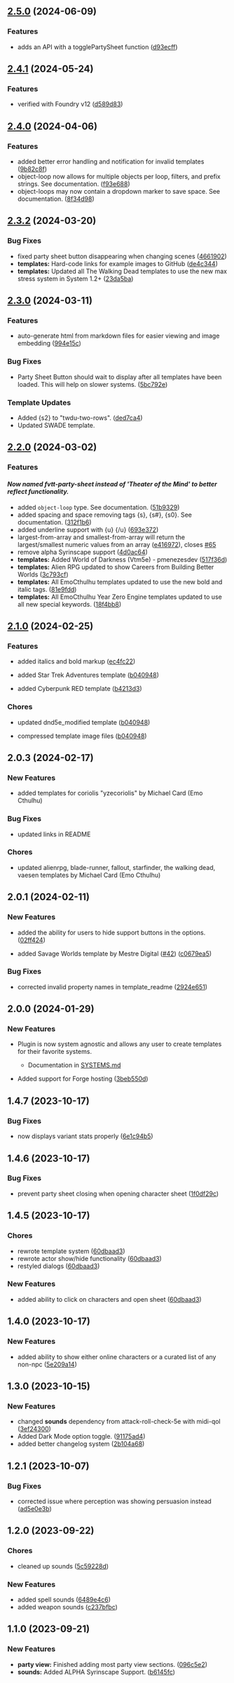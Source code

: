 
## [2.5.0](https://github.com/EddieDover/fvtt-party-sheet/compare/v2.4.1...v2.5.0) (2024-06-09)


### Features

* adds an API with a togglePartySheet function ([d93ecff](https://github.com/EddieDover/fvtt-party-sheet/commit/d93ecffa857f76917e4784bfe367dbee321642ce))

## [2.4.1](https://github.com/EddieDover/fvtt-party-sheet/compare/v2.4.0...v2.4.1) (2024-05-24)


### Features

* verified with Foundry v12 ([d589d83](https://github.com/EddieDover/fvtt-party-sheet/commit/d589d837cdc35e5db80c57cdb4d02cc3eaaed9ca))

## [2.4.0](https://github.com/EddieDover/fvtt-party-sheet/compare/v2.3.2...v2.4.0) (2024-04-06)


### Features

* added better error handling and notification for invalid templates ([9b82c8f](https://github.com/EddieDover/fvtt-party-sheet/commit/9b82c8f48b0f317ff3a186498a9d32291fc328ed))
* object-loop now allows for multiple objects per loop, filters, and prefix strings. See documentation. ([f93e688](https://github.com/EddieDover/fvtt-party-sheet/commit/f93e68840f8d6735874300c3ae29bf6e7367ecb0))
* object-loops may now contain a dropdown marker to save space. See documentation. ([8f34d98](https://github.com/EddieDover/fvtt-party-sheet/commit/8f34d981953d4d3b99e71b804db62d789b487c89))

## [2.3.2](https://github.com/EddieDover/fvtt-party-sheet/compare/v2.3.1...v2.3.2) (2024-03-20)


### Bug Fixes

* fixed party sheet button disappearing when changing scenes ([4661902](https://github.com/EddieDover/fvtt-party-sheet/commit/4661902c3630a141a64ff7b8f00195087832c3e9))
* **templates:** Hard-code links for example images to GitHub ([de4c344](https://github.com/EddieDover/fvtt-party-sheet/commit/de4c3445624b6d2a30d08e8dbff71927110ae3ce))
* **templates:** Updated all The Walking Dead templates to use the new max stress system in System 1.2+ ([23da5ba](https://github.com/EddieDover/fvtt-party-sheet/commit/23da5ba24a2f9b4262b7b027d63e75d27bbce0ad))

## [2.3.0](https://github.com/EddieDover/fvtt-party-sheet/compare/v2.2.0...v2.3.0) (2024-03-11)


### Features

* auto-generate html from markdown files for easier viewing and image embedding ([994e15c](https://github.com/EddieDover/fvtt-party-sheet/commit/994e15c4dfd872b439aea12b3d1da9b8d7cd2322))


### Bug Fixes

* Party Sheet Button should wait to display after all templates have been loaded. This will help on slower systems. ([5bc792e](https://github.com/EddieDover/fvtt-party-sheet/commit/5bc792ec08f929b8418efe8c2a48a27f3577ee12))

### Template Updates

* Added {s2} to "twdu-two-rows". ([ded7ca4](https://github.com/EddieDover/fvtt-party-sheet/commit/ded7ca4d04fa4422c3c7690f23b651e16aff1faf))
* Updated SWADE template.

## [2.2.0](https://github.com/EddieDover/fvtt-party-sheet/compare/v2.1.0...v2.2.0) (2024-03-02)


### Features

#### **_Now named fvtt-party-sheet instead of 'Theater of the Mind' to better reflect functionality._**

* added `object-loop` type. See documentation. ([51b9329](https://github.com/EddieDover/fvtt-party-sheet/commit/51b9329f76987b80b3eadcf1b655e073f86298ee))
* added spacing and space removing tags {s}, {s#}, {s0}. See documentation. ([312f1b6](https://github.com/EddieDover/fvtt-party-sheet/commit/312f1b6a1fb2b0780cd3c2777f2e5f53fb426ff3))
* added underline support with {u} {/u} ([693e372](https://github.com/EddieDover/fvtt-party-sheet/commit/693e372bf44bbb678c5d15449f0eea27fb4c79bd))
* largest-from-array and smallest-from-array will return the largest/smallest numeric values from an array ([e416972](https://github.com/EddieDover/fvtt-party-sheet/commit/e416972bc93053ecca770c4d9bf28bc60bb281dc)), closes [#65](https://github.com/EddieDover/fvtt-party-sheet/issues/65)
* remove alpha Syrinscape support ([4d0ac64](https://github.com/EddieDover/fvtt-party-sheet/commit/4d0ac6460c751812920879b0a93e5e561e0889b1))
* **templates:** Added World of Darkness (Vtm5e) - pmenezesdev ([517f36d](https://github.com/EddieDover/fvtt-party-sheet/commit/517f36dc909ceaaae02e25d18afa9b3df918bb04))
* **templates:** Alien RPG updated to show Careers from Building Better Worlds ([3c793cf](https://github.com/EddieDover/fvtt-party-sheet/commit/3c793cf4c9fb15782c181fa0ee4db97f34e36403))
* **templates:** All EmoCthulhu templates updated to use the new bold and italic tags. ([81e9fdd](https://github.com/EddieDover/fvtt-party-sheet/commit/81e9fdd7b7e1eac2250374c4d0c48ad1ad6e2470))
* **templates:** All EmoCthulhu Year Zero Engine templates updated to use all new special keywords. ([18f4bb8](https://github.com/EddieDover/fvtt-party-sheet/commit/18f4bb846f926a773934267baa473b8c491935ee))

## [2.1.0](https://github.com/EddieDover/fvtt-party-sheet/compare/v2.0.3...v2.1.0) (2024-02-25)


### Features

* added italics and bold markup ([ec4fc22](https://github.com/EddieDover/fvtt-party-sheet/commit/ec4fc22bbc60e5c9b0f119273ba53d773084f8e5))

* added Star Trek Adventures template ([b040948](https://github.com/EddieDover/fvtt-party-sheet/commit/b0409480ca6e8b46538a9d897a29d053b4caff0d))

* added Cyberpunk RED template ([b4213d3](https://github.com/EddieDover/fvtt-party-sheet/commit/b4213d36e466e509b38b0a789a9af267aa3471ca))

### Chores

* updated dnd5e_modified template ([b040948](https://github.com/EddieDover/fvtt-party-sheet/commit/b0409480ca6e8b46538a9d897a29d053b4caff0d))

* compressed template image files ([b040948](https://github.com/EddieDover/fvtt-party-sheet/commit/b0409480ca6e8b46538a9d897a29d053b4caff0d))


## 2.0.3 (2024-02-17)

### New Features

* added templates for coriolis "yzecoriolis" by Michael Card (Emo Cthulhu)

### Bug Fixes

* updated links in README

### Chores

* updated alienrpg, blade-runner, fallout, starfinder, the walking dead, vaesen  templates by Michael Card (Emo Cthulhu)

## 2.0.1 (2024-02-11)

### New Features

*  added the ability for users to hide support buttons in the options. ([02ff424](https://github.com/EddieDover/fvtt-party-sheet/pull/41/commits/02ff42413b784f3dc6f09210ab2f2ed8171b79d2))

*  added Savage Worlds template by Mestre Digital ([#42](https://github.com/EddieDover/fvtt-party-sheet/pull/42)) ([c0679ea5](https://github.com/EddieDover/fvtt-party-sheet/commit/c0679ea50a75c93f951e7f685edac6d6732cf4c3))

### Bug Fixes

*  corrected invalid property names in template_readme ([2924e651](https://github.com/EddieDover/fvtt-party-sheet/commit/2924e6511863d6a9b1f7823667e94350a0b8cc2a))

## 2.0.0 (2024-01-29)

### New Features

*  Plugin is now system agnostic and allows any user to create templates for their favorite systems.
    * Documentation in [SYSTEMS.md]('https://github.com/EddieDover/fvtt-party-sheet/SYSTEMS.md')

*  Added support for Forge hosting ([3beb550d](https://github.com/EddieDover/fvtt-party-sheet/commit/3beb550d62030cd96a04aae7f06d399cd914fbb1))


## 1.4.7 (2023-10-17)

### Bug Fixes

*  now displays variant stats properly ([6e1c94b5](https://github.com/EddieDover/fvtt-party-sheet/commit/6e1c94b549a1019d43b195759536f686f822e11c))

## 1.4.6 (2023-10-17)

### Bug Fixes

*  prevent party sheet closing when opening character sheet ([1f0df29c](https://github.com/EddieDover/fvtt-party-sheet/commit/1f0df29ce5de6471333b3c50fc21a72a8aae82eb))

## 1.4.5 (2023-10-17)

### Chores

* rewrote template system ([60dbaad3](https://github.com/EddieDover/fvtt-party-sheet/commit/60dbaad30482cfc1c1006bb28d360d15d796a29f))
* rewrote actor show/hide functionality ([60dbaad3](https://github.com/EddieDover/fvtt-party-sheet/commit/60dbaad30482cfc1c1006bb28d360d15d796a29f))
* restyled dialogs ([60dbaad3](https://github.com/EddieDover/fvtt-party-sheet/commit/60dbaad30482cfc1c1006bb28d360d15d796a29f))


### New Features

*  added ability to click on characters and open sheet ([60dbaad3](https://github.com/EddieDover/fvtt-party-sheet/commit/60dbaad30482cfc1c1006bb28d360d15d796a29f))

## 1.4.0 (2023-10-17)

### New Features

*  added ability to show either online characters or a curated list of any non-npc ([5e209a14](https://github.com/EddieDover/fvtt-party-sheet/commit/5e209a140e2919710f7e1119dbfc3a0d7f82631e))

## 1.3.0 (2023-10-15)

### New Features

*  changed **sounds** dependency from attack-roll-check-5e with midi-qol ([3ef24300](https://github.com/EddieDover/fvtt-party-sheet/commit/3ef24300229b2365823791936000c11b28dd4561))
*  Added Dark Mode option toggle. ([91175ad4](https://github.com/EddieDover/fvtt-party-sheet/commit/91175ad4a088c01ab937ded8be1cf61a5427e00a))
*  added better changelog system ([2b104a68](https://github.com/EddieDover/fvtt-party-sheet/commit/2b104a68e4d2687fe3a4b0b25d7edb5166226ca9))

## 1.2.1 (2023-10-07)

### Bug Fixes

*  corrected issue where perception was showing persuasion instead ([ad5e0e3b](https://github.com/EddieDover/fvtt-party-sheet/commit/ad5e0e3b))

## 1.2.0 (2023-09-22)

### Chores

*  cleaned up sounds ([5c59228d](https://github.com/EddieDover/fvtt-party-sheet/commit/5c59228d))

### New Features

*  added spell sounds ([6489e4c6](https://github.com/EddieDover/fvtt-party-sheet/commit/6489e4c6))
*  added weapon sounds ([c237bfbc](https://github.com/EddieDover/fvtt-party-sheet/commit/c237bfbc))

## 1.1.0 (2023-09-21)


### New Features

* **party view:** Finished adding most party view sections. ([096c5e2](https://github.com/EddieDover/fvtt-party-sheet/commit/096c5e273b1513347e9640636a61413163804b07))
* **sounds:** Added ALPHA Syrinscape Support. ([b6145fc](https://github.com/EddieDover/fvtt-party-sheet/commit/b6145fcbe7e5107b43e13f6662312f1c2c70c244))
